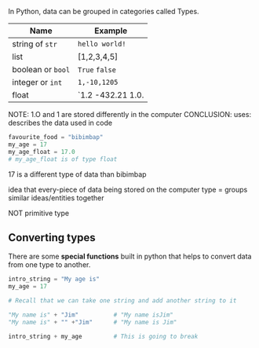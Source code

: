 In Python, data can be grouped in categories called Types. 

| Name      | Example    | 
|---           |---                | 
|string of `str` |`hello world!`        | 
|list           | [1,2,3,4,5]      |
|boolean or `bool`| `True` `false`      |
|integer or `int` |`1,-10,1205`        |
|float           | `1.2 -432.21 1.0.  |

NOTE: 1.O and 1 are stored differently in the computer 
CONCLUSION:
 uses: describes the data used in code
 
```python
favourite_food = "bibimbap"
my_age = 17
my_age_float = 17.0
# my_age_float is of type float

```

17 is a different type of data than bibimbap

idea that every-piece of data being stored on the computer
type = groups similar ideas/entities together 

NOT primitive type 

 ## Converting types
There are some **special functions** built in python that helps to convert data from one type to another.

```python
intro_string = "My age is"
my_age = 17

# Recall that we can take one string and add another string to it

"My name is" + "Jim"          # "My name isJim"
"My name is" + "" +"Jim"      # "My name is Jim"

intro_string + my_age         # This is going to break 
```